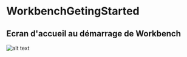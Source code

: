 # WorkbenchGetingStarted

## Ecran d'accueil au démarrage de Workbench

![alt text](https://i.imgur.com/M0AwdgR.png "Logo Title Text 1")
